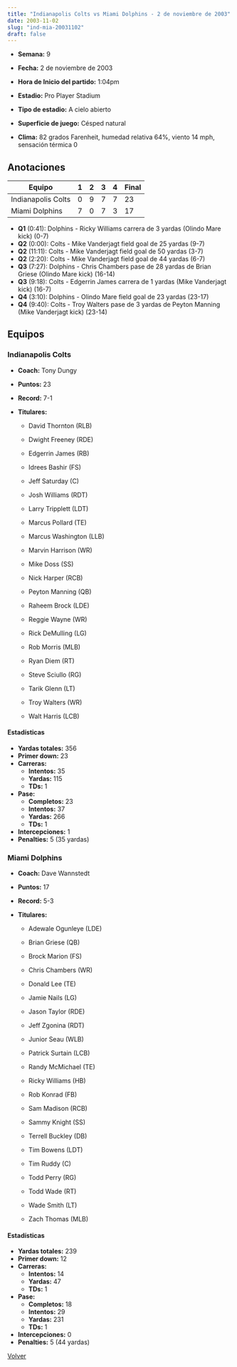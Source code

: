 ```yaml
---
title: "Indianapolis Colts vs Miami Dolphins - 2 de noviembre de 2003"
date: 2003-11-02
slug: "ind-mia-20031102"
draft: false
---
```


* **Semana:** 9
* **Fecha:** 2 de noviembre de 2003

* **Hora de Inicio del partido:** 1:04pm
* **Estadio:** Pro Player Stadium
* **Tipo de estadio:** A cielo abierto
* **Superficie de juego:** Césped natural
* **Clima:** 82 grados Farenheit, humedad relativa 64%, viento 14 mph, sensación térmica 0





## Anotaciones
| Equipo | 1 | 2 | 3 | 4 | Final |
|--------|---|---|---|---|-------|
| Indianapolis Colts  | 0 | 9 | 7 | 7  | 23 |
| Miami Dolphins  | 7 | 0 | 7 | 3  | 17 |
* **Q1** (0:41): Dolphins - Ricky Williams carrera de 3 yardas (Olindo Mare kick) (0-7)
* **Q2** (0:00): Colts - Mike Vanderjagt field goal de 25 yardas (9-7)
* **Q2** (11:11): Colts - Mike Vanderjagt field goal de 50 yardas (3-7)
* **Q2** (2:20): Colts - Mike Vanderjagt field goal de 44 yardas (6-7)
* **Q3** (7:27): Dolphins - Chris Chambers pase de 28 yardas de Brian Griese (Olindo Mare kick) (16-14)
* **Q3** (9:18): Colts - Edgerrin James carrera de 1 yardas (Mike Vanderjagt kick) (16-7)
* **Q4** (3:10): Dolphins - Olindo Mare field goal de 23 yardas (23-17)
* **Q4** (9:40): Colts - Troy Walters pase de 3 yardas de Peyton Manning (Mike Vanderjagt kick) (23-14)


## Equipos


### Indianapolis Colts
* **Coach:** Tony Dungy
* **Puntos:** 23
* **Record:** 7-1
* **Titulares:** 

  * David Thornton (RLB) 

  * Dwight Freeney (RDE) 

  * Edgerrin James (RB) 

  * Idrees Bashir (FS) 

  * Jeff Saturday (C) 

  * Josh Williams (RDT) 

  * Larry Tripplett (LDT) 

  * Marcus Pollard (TE) 

  * Marcus Washington (LLB) 

  * Marvin Harrison (WR) 

  * Mike Doss (SS) 

  * Nick Harper (RCB) 

  * Peyton Manning (QB) 

  * Raheem Brock (LDE) 

  * Reggie Wayne (WR) 

  * Rick DeMulling (LG) 

  * Rob Morris (MLB) 

  * Ryan Diem (RT) 

  * Steve Sciullo (RG) 

  * Tarik Glenn (LT) 

  * Troy Walters (WR) 

  * Walt Harris (LCB) 

#### Estadísticas
* **Yardas totales:** 356
* **Primer down:** 23
* **Carreras:**
  * **Intentos:** 35
  * **Yardas:** 115
  * **TDs:** 1
* **Pase:**
  * **Completos:** 23
  * **Intentos:** 37
  * **Yardas:** 266
  * **TDs:** 1
* **Intercepciones:** 1
* **Penalties:** 5 (35 yardas)

### Miami Dolphins
* **Coach:** Dave Wannstedt
* **Puntos:** 17
* **Record:** 5-3
* **Titulares:** 

  * Adewale Ogunleye (LDE) 

  * Brian Griese (QB) 

  * Brock Marion (FS) 

  * Chris Chambers (WR) 

  * Donald Lee (TE) 

  * Jamie Nails (LG) 

  * Jason Taylor (RDE) 

  * Jeff Zgonina (RDT) 

  * Junior Seau (WLB) 

  * Patrick Surtain (LCB) 

  * Randy McMichael (TE) 

  * Ricky Williams (HB) 

  * Rob Konrad (FB) 

  * Sam Madison (RCB) 

  * Sammy Knight (SS) 

  * Terrell Buckley (DB) 

  * Tim Bowens (LDT) 

  * Tim Ruddy (C) 

  * Todd Perry (RG) 

  * Todd Wade (RT) 

  * Wade Smith (LT) 

  * Zach Thomas (MLB) 

#### Estadísticas
* **Yardas totales:** 239
* **Primer down:** 12
* **Carreras:**
  * **Intentos:** 14
  * **Yardas:** 47
  * **TDs:** 1
* **Pase:**
  * **Completos:** 18
  * **Intentos:** 29
  * **Yardas:** 231
  * **TDs:** 1
* **Intercepciones:** 0
* **Penalties:** 5 (44 yardas)


[Volver](/historia/2003)
